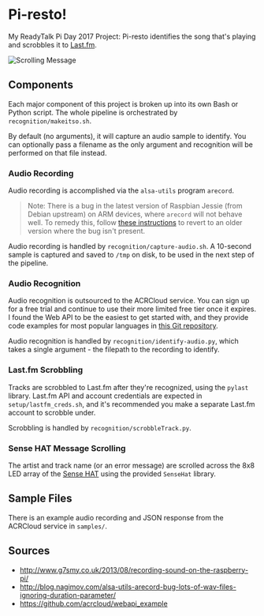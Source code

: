 # Pi-resto!

My ReadyTalk Pi Day 2017 Project: Pi-resto identifies the song that's playing and scrobbles it to
[Last.fm](https://www.last.fm/).

![Scrolling Message](https://github.com/jeffstephens/pi-resto/raw/master/samples/scroll-example.gif)

## Components

Each major component of this project is broken up into its own Bash or Python script. The whole pipeline is orchestrated
by `recognition/makeitso.sh`.

By default (no arguments), it will capture an audio sample to identify. You can optionally pass a filename as the only
argument and recognition will be performed on that file instead.

### Audio Recording

Audio recording is accomplished via the `alsa-utils` program `arecord`.

> Note: There is a bug in the latest version of Raspbian Jessie (from Debian upstream) on ARM devices, where `arecord`
> will not behave well. To remedy this, follow
> [these instructions](http://blog.nagimov.com/alsa-utils-arecord-bug-lots-of-wav-files-ignoring-duration-parameter/) to
> revert to an older version where the bug isn't present.

Audio recording is handled by `recognition/capture-audio.sh`. A 10-second sample is captured and saved to `/tmp` on
disk, to be used in the next step of the pipeline.

### Audio Recognition

Audio recognition is outsourced to the ACRCloud service. You can sign up for a free trial and continue to use their
more limited free tier once it expires. I found the Web API to be the easiest to get started with, and they provide
code examples for most popular languages in [this Git repository](https://github.com/acrcloud/webapi_example).

Audio recognition is handled by `recognition/identify-audio.py`, which takes a single argument - the filepath to the
recording to identify.

### Last.fm Scrobbling

Tracks are scrobbled to Last.fm after they're recognized, using the `pylast` library. Last.fm API and account
credentials are expected in `setup/lastfm_creds.sh`, and it's recommended you make a separate Last.fm account to
scrobble under.

Scrobbling is handled by `recognition/scrobbleTrack.py`.

### Sense HAT Message Scrolling

The artist and track name (or an error message) are scrolled across the 8x8 LED array of the
[Sense HAT](https://www.raspberrypi.org/products/sense-hat/) using the provided `SenseHat` library.

## Sample Files

There is an example audio recording and JSON response from the ACRCloud service in `samples/`.

## Sources

* http://www.g7smy.co.uk/2013/08/recording-sound-on-the-raspberry-pi/
* http://blog.nagimov.com/alsa-utils-arecord-bug-lots-of-wav-files-ignoring-duration-parameter/
* https://github.com/acrcloud/webapi_example
